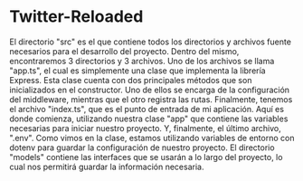 # Twitter-Reloaded
El directorio "src" es el que contiene todos los directorios y archivos fuente necesarios para el desarrollo del proyecto. Dentro del mismo, encontraremos 3 directorios y 3 archivos.
Uno de los archivos se llama "app.ts", el cual es simplemente una clase que implementa la librería Express. Esta clase cuenta con dos principales métodos que son inicializados en el constructor. Uno de ellos se encarga de la configuración del middleware, mientras que el otro registra las rutas.
Finalmente, tenemos el archivo "index.ts", que es el punto de entrada de mi aplicación. Aquí es donde comienza, utilizando nuestra clase "app" que contiene las variables necesarias para iniciar nuestro proyecto.
Y, finalmente, el último archivo, ".env". Como vimos en la clase, estamos utilizando variables de entorno con dotenv para guardar la configuración de nuestro proyecto.
El directorio "models" contiene las interfaces que se usarán a lo largo del proyecto, lo cual nos permitirá guardar la información necesaria.